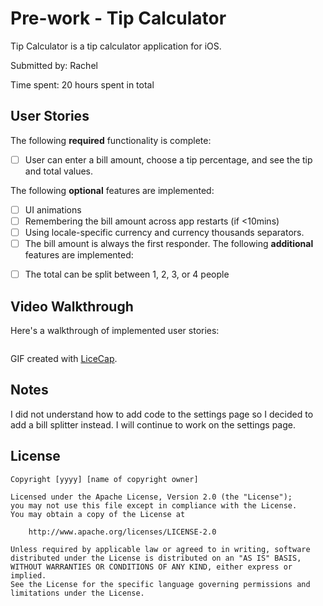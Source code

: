 
# Pre-work - Tip Calculator

Tip Calculator is a tip calculator application for iOS.

Submitted by: Rachel

Time spent: 20 hours spent in total

## User Stories

The following **required** functionality is complete:

* [ ] User can enter a bill amount, choose a tip percentage, and see the tip and total values.

The following **optional** features are implemented:
* [ ] UI animations
* [ ] Remembering the bill amount across app restarts (if <10mins)
* [ ] Using locale-specific currency and currency thousands separators.
* [ ] The bill amount is always the first responder.
The following **additional** features are implemented:

- [ ] The total can be split between 1, 2, 3, or 4 people

## Video Walkthrough 

Here's a walkthrough of implemented user stories:

<img src= 'http://i.imgur.com/DPhXFTm.gif' title='TipCalcWalkthrough2' width='' alt='' />

GIF created with [LiceCap](http://www.cockos.com/licecap/).

## Notes

I did not understand how to add code to the settings page so I decided to add a bill splitter instead. I will continue to work on the settings page.

## License

    Copyright [yyyy] [name of copyright owner]

    Licensed under the Apache License, Version 2.0 (the "License");
    you may not use this file except in compliance with the License.
    You may obtain a copy of the License at

        http://www.apache.org/licenses/LICENSE-2.0

    Unless required by applicable law or agreed to in writing, software
    distributed under the License is distributed on an "AS IS" BASIS,
    WITHOUT WARRANTIES OR CONDITIONS OF ANY KIND, either express or implied.
    See the License for the specific language governing permissions and
    limitations under the License.

